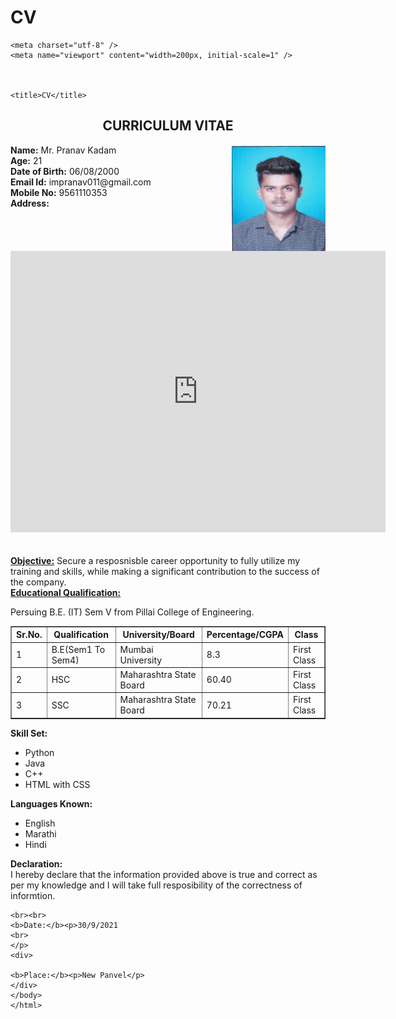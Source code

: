 # CV
<html>
  <head>
    
    <meta charset="utf-8" />
    <meta name="viewport" content="width=200px, initial-scale=1" />
   
      

    <title>CV</title>
</head>
<body>
  <h2 align="center">
    CURRICULUM VITAE
  </h2>
<img src="image.jpg" height="170px" width="150px" align="right">
  <p>
    <b>Name:</b> 
    Mr. Pranav Kadam
    <br>
    <b>Age:</b>
    21
    <br>
<b>Date of Birth:</b> 
    06/08/2000
    <br>
    <b>Email Id:</b>
    impranav011@gmail.com
    <br>
    <b>Mobile No:</b>
    9561110353
    <br>
    <b>Address:</b><br>
    <iframe src="https://www.google.com/maps/embed?pb=!1m18!1m12!1m3!1d1718.984858366643!2d73.98600516818212!3d17.688256997199876!2m3!1f0!2f0!3f0!3m2!1i1024!2i768!4f13.1!3m3!1m2!1s0x3bc2399f6bf9a78b%3A0x8d5b2a760c9173d!2sShree%20Nidhi%20Heights!5e1!3m2!1sen!2sin!4v1634060602820!5m2!1sen!2sin" width="600" height="450" style="border:0;" allowfullscreen="" loading="lazy"></iframe>
    <br><br><br>
    <b><u>Objective:</u></b>
    Secure a resposnisble career opportunity to fully utilize my training and skills, while making a significant contribution to the success of the company.
   <br>
    <b><u>Educational Qualification:</u></b>
  <br>
  <p>
  Persuing B.E. (IT) Sem V from Pillai College of Engineering.
  </p>
  
  <table border="1">
    <tr>
      <th>Sr.No.</th>
      <th>Qualification</th>
      <th>University/Board</th>
      <th>Percentage/CGPA</th>
      <th>Class</th>
    </tr>
    <tr>
      <td>1</td>
      <td>B.E(Sem1 To Sem4)</td>
      <td>Mumbai University</td>
      <td>8.3</td>
      <td>First Class</td>   
    </tr>
    <tr>
      <td>2</td>
      <td>HSC</td>
      <td>Maharashtra State Board</td>
      <td>60.40</td>
      <td>First Class</td>   
    </tr>
    <tr>
      <td>3</td>
      <td>SSC</td>
      <td>Maharashtra State Board</td>
      <td>70.21</td>
      <td>First Class</td>   
    </tr>
  </table>
  
  <p>
    <b>Skill Set:</b>
    <br>
    <ul>
      <li>Python</li>
      <li>Java</li>
      <li>C++</li>
      <li>HTML with CSS</li>
    </ul>
  <b>Languages Known:</b><ul>
  <li>English</li>
  <li>Marathi</li>
  <li>Hindi</li>
  </ul>                   
  </p>
  <p>
    <b>Declaration:</b><br>
    I hereby declare that the information provided above is true and correct as per my knowledge and I will take full resposibility of the correctness of informtion.
    
    <br><br>
    <b>Date:</b><p>30/9/2021   
    <br>
    </p>
    <div>
    
    <b>Place:</b><p>New Panvel</p>    
    </div>
    </body>
    </html>
    
